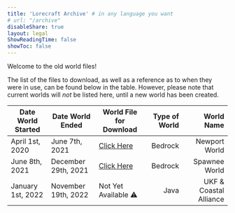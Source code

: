 ```yaml
---
title: 'Lorecraft Archive' # in any language you want
# url: "/archive"
disableShare: true
layout: legal
ShowReadingTime: false
showToc: false
---
```


Welcome to the old world files!

The list of the files to download, as well as a reference as to when they were in use, can be found below in the table. However, please note that current worlds will _not_ be listed here, until a new world has been created.

| Date World Started | Date World Ended | World File for Download | Type of World | World Name |
|-|-|-|-:|-:|
|April 1st, 2020 | June 7th, 2021 | [Click Here](https://drive.google.com/file/d/1xRC9VhY1t9yi0HfhfGRxm2BZ_WCiF55q/view?usp=drivesdk) | Bedrock | Newport World |
|June 8th, 2021 | December 29th, 2021 | [Click Here](https://drive.google.com/file/d/1KWGNDOIopBa2irTo0zqQQzgMSGd0zR9a/view?usp=drivesdk) | Bedrock | Spawnee World |
|January 1st, 2022 | November 19th, 2022 | Not Yet Available :warning:  | Java | UKF & Coastal Alliance |